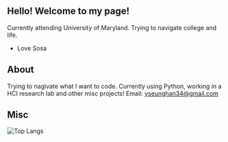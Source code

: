 Hello! Welcome to my page!
---
Currently attending University of Maryland. Trying to navigate college and life.
- Love Sosa
## About
Trying to nagivate what I want to code. 
Currently using Python, working in a HCI research lab and other misc projects!
Email: yseunghan34@gmail.com

## Misc

![Top Langs](https://github-readme-stats.vercel.app/api/top-langs/?username=anuraghazra&theme=github_dark&layout=compact)
